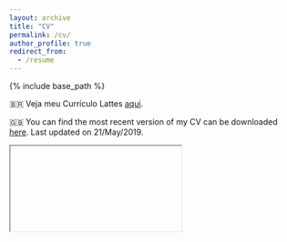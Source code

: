 ```yaml
---
layout: archive
title: "CV"
permalink: /cv/
author_profile: true
redirect_from:
  - /resume
---
```


{% include base_path %}

:brazil: Veja meu Currículo Lattes [aqui](http://lattes.cnpq.br/3901837886824021).

:uk: You can find the most recent version of my CV can be downloaded [here](https://oliveirathiago.github.io/files/main.pdf). Last updated on 21/May/2019.

<!DOCTYPE HTML PUBLIC "-//W3C//DTD HTML 4.01 Transitional//EN" "http://www.w3.org/TR/html4/loose.dtd">
<html lang="en" style="width:100%; height:100%;">
  <body style="width:100%; height:100%; margin:0;">
    <iframe> src="https://docs.google.com/gview?url=https://oliveirathiago.github.io/files/main.pdf&embedded=true" style="width:100%; height:100%;" frameborder="0"></iframe>
  </body>
</html>
